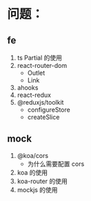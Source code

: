 # 问题：

## fe

1. ts Partial 的使用
2. react-router-dom
   - Outlet
   - Link
3. ahooks
4. react-redux
5. @reduxjs/toolkit
   - configureStore
   - createSlice

## mock

1. @koa/cors
   - 为什么需要配置 cors
2. koa 的使用
3. koa-router 的使用
4. mockjs 的使用
